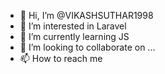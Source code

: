 - 👋 Hi, I’m @VIKASHSUTHAR1998
- 👀 I’m interested in Laravel
- 🌱 I’m currently learning JS
- 💞️ I’m looking to collaborate on ...
- 📫 How to reach me 

<!---
VIKASHSUTHAR1998/VIKASHSUTHAR1998 is a ✨ special ✨ repository because its `README.md` (this file) appears on your GitHub profile.
You can click the Preview link to take a look at your changes.
--->
